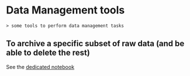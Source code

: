 # Data Management tools

    > some tools to perform data management tasks

## To archive a specific subset of raw data (and be able to delete the rest)

See the [dedicated notebook](Find-Raw-Data-from-Folders-of-NWB-files.ipynb)



